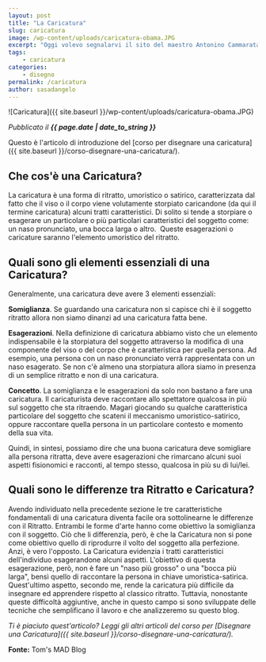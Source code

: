 ```yaml
---
layout: post
title: "La Caricatura"
slug: caricatura
image: /wp-content/uploads/caricatura-obama.JPG
excerpt: "Oggi volevo segnalarvi il sito del maestro Antonino Cammarata. Dalla sua biografia si legge: Antonino Cammarata, pittore professionista, è nato il 6."
tags:
    - caricatura
categories:
    - disegno
permalink: /caricatura
author: sasadangelo
---
```


![Caricatura]({{ site.baseurl }}/wp-content/uploads/caricatura-obama.JPG)

_Pubblicato il **{{ page.date | date_to_string }}**_

Questo è l'articolo di introduzione del [corso per disegnare una caricatura]({{ site.baseurl }}/corso-disegnare-una-caricatura/).

## Che cos'è una Caricatura?

La caricatura è una forma di ritratto, umoristico o satirico, caratterizzata dal fatto che il viso o il corpo viene volutamente storpiato caricandone (da qui il termine caricatura) alcuni tratti caratteristici. Di solito si tende a storpiare o esagerare un particolare o più particolari caratteristici del soggetto come: un naso pronunciato, una bocca larga o altro.&nbsp; Queste esagerazioni o caricature saranno l'elemento umoristico del ritratto.

## Quali sono gli elementi essenziali di una Caricatura?

Generalmente, una caricatura deve avere 3 elementi essenziali:
  
**Somiglianza**. Se guardando una caricatura non si capisce chi è il soggetto ritratto allora non siamo dinanzi ad una caricatura fatta bene.


**Esagerazioni**. Nella definizione di caricatura abbiamo visto che un elemento indispensabile è la storpiatura del soggetto attraverso la modifica di una componente del viso o del corpo che è caratteristica per quella persona. Ad esempio, una persona con un naso pronunciato verrà rappresentata con un naso esagerato. Se non c'è almeno una storpiatura allora siamo in presenza di un semplice ritratto e non di una caricatura.


**Concetto**. La somiglianza e le esagerazioni da solo non bastano a fare una caricatura. Il caricaturista deve raccontare allo spettatore qualcosa in più sul soggetto che sta ritraendo. Magari giocando su qualche caratteristica particolare del soggetto che scateni il meccanismo umoristico-satirico, oppure raccontare quella persona in un particolare contesto e momento della sua vita.
  
Quindi, in sintesi, possiamo dire che una buona caricatura deve somigliare alla persona ritratta, deve avere esagerazioni che rimarcano alcuni suoi aspetti fisionomici e racconti, al tempo stesso, qualcosa in più su di lui/lei.

## Quali sono le differenze tra Ritratto e Caricatura?

Avendo individuato nella precedente sezione le tre caratteristiche fondamentali di una caricatura diventa facile ora sottolinearne le differenze con il Ritratto. Entrambi le forme d'arte hanno come obiettivo la somiglianza con il soggetto. Ciò che li differenzia, però, è che la Caricatura non si pone come obiettivo quello di riprodurre il volto del soggetto alla perfezione. Anzi, è vero l'opposto. La Caricatura evidenzia i tratti caratteristici dell'individuo esagerandone alcuni aspetti. L'obiettivo di questa esagerazione, però, non è fare un "naso più grosso" o una "bocca più larga", bensì quello di raccontare la persona in chiave umoristica-satirica. Quest'ultimo aspetto, secondo me, rende la caricatura più difficile da insegnare ed apprendere rispetto al classico ritratto. Tuttavia, nonostante queste difficoltà aggiuntive, anche in questo campo si sono sviluppate delle tecniche che semplificano il lavoro e che analizzeremo su questo blog.

_Ti è piaciuto quest'articolo? Leggi gli altri articoli del corso per [Disegnare una Caricatura]({{ site.baseurl }}/corso-disegnare-una-caricatura/)._

**Fonte:** Tom's MAD Blog